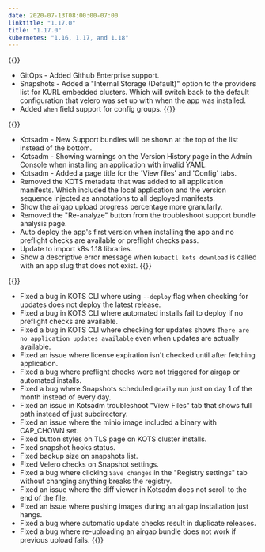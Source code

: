 ```yaml
---
date: 2020-07-13T08:00:00-07:00
linktitle: "1.17.0"
title: "1.17.0"
kubernetes: "1.16, 1.17, and 1.18"
---
```


{{<features>}}
* GitOps - Added Github Enterprise support.
* Snapshots - Added a "Internal Storage (Default)" option to the providers list for KURL embedded clusters. Which will switch back to the default configuration that velero was set up with when the app was installed.
* Added `when` field support for config groups.
{{</features>}}

{{<changes>}}
* Kotsadm - New Support bundles will be shown at the top of the list instead of the bottom.
* Kotsadm - Showing warnings on the Version History page in the Admin Console when installing an application with invalid YAML.
* Kotsadm - Added a page title for the 'View files' and 'Config' tabs.
* Removed the KOTS metadata that was added to all application manifests. Which included the local application and the version sequence injected as annotations to all deployed manifests.
* Show the airgap upload progress percentage more granularly.
* Removed the "Re-analyze" button from the troubleshoot support bundle analysis page.
* Auto deploy the app's first version when installing the app and no preflight checks are available or preflight checks pass.
* Update to import k8s 1.18 libraries.
* Show a descriptive error message when `kubectl kots download` is called with an app slug that does not exist.
{{</changes>}}

{{<fixes>}}
* Fixed a bug in KOTS CLI where using `--deploy` flag when checking for updates does not deploy the latest release.
* Fixed a bug in KOTS CLI where automated installs fail to deploy if no preflight checks are available.
* Fixed a bug in KOTS CLI where checking for updates shows `There are no application updates available` even when updates are actually available.
* Fixed an issue where license expiration isn't checked until after fetching application.
* Fixed a bug where preflight checks were not triggered for airgap or automated installs.
* Fixed a bug where Snapshots scheduled `@daily` run just on day 1 of the month instead of every day.
* Fixed an issue in Kotsadm troubleshoot "View Files" tab that shows full path instead of just subdirectory.
* Fixed an issue where the minio image included a binary with CAP_CHOWN set.
* Fixed button styles on TLS page on KOTS cluster installs.
* Fixed snapshot hooks status.
* Fixed backup size on snapshots list.
* Fixed Velero checks on Snapshot settings.
* Fixed a bug where clicking `Save changes` in the "Registry settings" tab without changing anything breaks the registry.
* Fixed an issue where the diff viewer in Kotsadm does not scroll to the end of the file.
* Fixed an issue where pushing images during an airgap installation just hangs.
* Fixed a bug where automatic update checks result in duplicate releases.
* Fixed a bug where re-uploading an airgap bundle does not work if previous upload fails.
{{</fixes>}}
